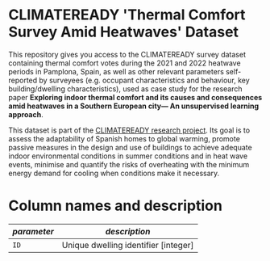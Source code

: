 # CLIMATEREADY 'Thermal Comfort Survey Amid Heatwaves' Dataset

This repository gives you access to the CLIMATEREADY survey dataset containing thermal comfort votes during the 2021 and 2022 heatwave periods in Pamplona, Spain, as well as other relevant parameters self-reported by surveyees (e.g. occupant characteristics and behaviour, key building/dwelling characteristics), used as case study for the research paper **Exploring indoor thermal comfort and its causes and consequences amid heatwaves in a Southern European city— An unsupervised learning approach**. 

This dataset is part of the [CLIMATEREADY research project](https://experience.arcgis.com/experience/a85fb262378b49dc87381261a2e53c91). Its goal is to assess the adaptability of Spanish homes to global warming, promote passive measures in the design and use of buildings to achieve adequate indoor environmental conditions in summer conditions and in heat wave events, minimise and quantify the risks of overheating with the minimum energy demand for cooling when conditions make it necessary.

# Column names and description

| *parameter* | *description* |
| --------------- | --------------- |
| `ID` | Unique dwelling identifier [integer]  |


